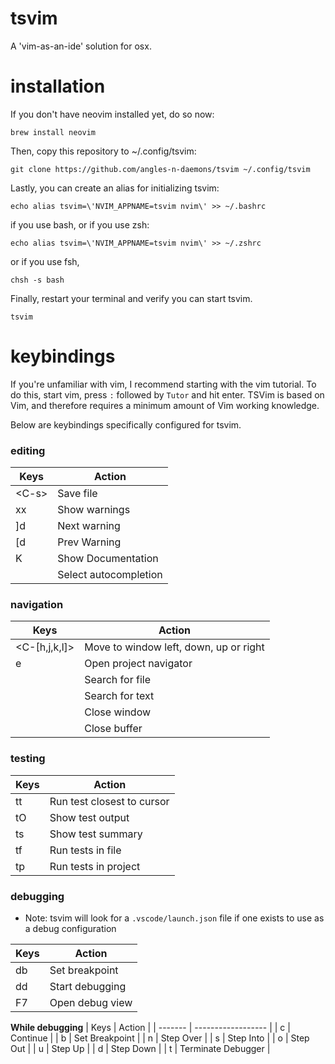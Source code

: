# tsvim
A 'vim-as-an-ide' solution for osx.

# installation

If you don't have neovim installed yet, do so now:

`brew install neovim`

Then, copy this repository to ~/.config/tsvim:

`git clone https://github.com/angles-n-daemons/tsvim ~/.config/tsvim`

Lastly, you can create an alias for initializing tsvim:

`echo alias tsvim=\'NVIM_APPNAME=tsvim nvim\' >> ~/.bashrc`

if you use bash, or if you use zsh:

`echo alias tsvim=\'NVIM_APPNAME=tsvim nvim\' >> ~/.zshrc`

or if you use fsh,

`chsh -s bash`

Finally, restart your terminal and verify you can start tsvim.

`tsvim`

# keybindings

If you're unfamiliar with vim, I recommend starting with the vim tutorial. To do this, start vim, press `:` followed by `Tutor` and hit enter. TSVim is based on Vim, and therefore requires a minimum amount of Vim working knowledge.

Below are keybindings specifically configured for tsvim.

### editing
| Keys    | Action       |
| ------- | --------------- |
| \<C-s\>   | Save file    |
| <space>xx | Show warnings |
| ]d      | Next warning |
| [d      | Prev Warning |
| K      | Show Documentation |
| <Tab>     | Select autocompletion |

### navigation
| Keys    | Action       |
| ------- | ------------------ |
| <C-[h,j,k,l]> | Move to window left, down, up or right |
| <Space>e | Open project navigator |
| <C-p>   | Search for file    |
| <C-f>   | Search for text |
| <C-c>   | Close window |
| <C-q>   | Close buffer |

### testing
| Keys    | Action       |
| ------- | ------------------ |
| <Space>tt | Run test closest to cursor |
| <Space>tO | Show test output |
| <Space>ts | Show test summary |
| <Space>tf | Run tests in file |
| <Space>tp | Run tests in project |

### debugging

* Note: tsvim will look for a `.vscode/launch.json` file if one exists to use as a debug configuration

| Keys    | Action       |
| ------- | ------------------ |
| <Space>db | Set breakpoint |
| <Space>dd | Start debugging |
| F7 | Open debug view |

**While debugging**
| Keys    | Action       |
| ------- | ------------------ |
| c | Continue |
| b | Set Breakpoint |
| n | Step Over |
| s | Step Into |
| o | Step Out |
| u | Step Up |
| d | Step Down |
| t | Terminate Debugger |
